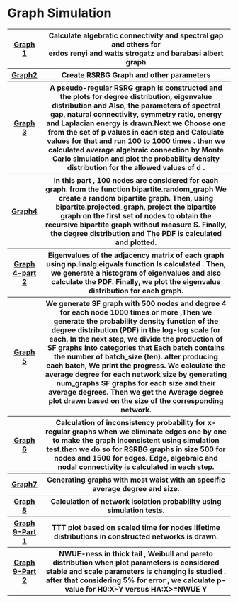 # Graph Simulation

<table style="width:100%">
 <tr>
    <th><a href="https://github.com/nawidadkhah/Graph_Simulation/blob/main/Graph_Q1.ipynb">Graph 1</a></th>
    <th>Calculate algebratic connectivity and spectral gap and others for<br> erdos renyi and watts strogatz and barabasi albert graph</th>
  </tr>
   <tr>
     <th> <a href="https://github.com/nawidadkhah/Graph_Simulation/blob/main/Graph_Q2.ipynb">Graph2</a></th>
    <th>Create RSRBG Graph and other parameters</th>
  </tr>
   <tr>
    <th><a href="https://github.com/nawidadkhah/Graph_Simulation/blob/main/Graph_Q3.ipynb">Graph 3</a></th>
    <th>A pseudo-regular RSRG graph is constructed and the plots for degree distribution, eigenvalue distribution and Also, the parameters of spectral gap, natural connectivity, symmetry ratio, energy and Laplacian energy  is drawn.Next we Choose one from the set of p values in each step and Calculate values for that and run 100 to 1000 times . then we calculated average algebraic connection by Monte Carlo simulation and plot the probability density distribution for the allowed values of d .</th>
  </tr>
    <tr>
     <th> <a href="https://github.com/negarhonarvar/Graph_Simulation/blob/main/4.py">Graph4</a></th>
    <th>In this part , 100 nodes are considered for each graph. from the function bipartite.random_graph We create a random bipartite graph. Then, using bipartite.projected_graph, project the bipartite graph on the first set of nodes to obtain the recursive bipartite graph without measure S. Finally, the degree distribution and The PDF is calculated and plotted.</th>
  </tr>
 <tr>
    <th><a href="https://github.com/negarhonarvarh/Graph_Simulation/blob/main/4-eigenvalue and degree distirbution plots.py">Graph 4-part 2</a></th>
    <th>Eigenvalues of the adjacency matrix of each graph using np.linalg.eigvals function Is calculated . Then, we generate a histogram of eigenvalues and also calculate the PDF. Finally, we plot the eigenvalue distribution for each graph.</th>
  </tr>
 <tr>
    <th><a href="https://github.com/negarhonarvar/Graph_Simulation/blob/main/5.py">Graph 5</a></th>
    <th>We generate SF graph with 500 nodes and degree 4 for each node 1000 times or more ,Then we generate the probability density function of the degree distribution (PDF) in the log-log scale for each. In the next step, we divide the production of SF graphs into categories that Each batch contains the number of batch_size  (ten).  after producing each batch, We print the progress. We calculate the average degree for each network size by generating num_graphs SF graphs for each size and their average degrees. Then  we get the Average degree plot drawn based on the size of the corresponding network.</th>
  </tr>
  <tr>
    <th><a href="https://github.com/nawidadkhah/Graph_Simulation/blob/main/Graph_Q6.ipynb">Graph 6</a></th>
    <th>Calculation of inconsistency probability for x-regular graphs when we eliminate edges one by one to make the graph inconsistent using simulation test.then we do so for RSRBG graphs in size 500 for nodes and 1500 for edges. Edge, algebraic and nodal connectivity is calculated in each step.</th>
  </tr>
 <tr>
     <th> <a href="https://github.com/nawidadkhah/Graph_Simulation/blob/main/Graph_Q7.ipynb">Graph7</a></th>
    <th>Generating graphs with most waist with an specific average degree and size.</th>
  </tr>
 <tr>
    <th><a href="https://github.com/nawidadkhah/Graph_Simulation/blob/main/Graph_Q8.ipynb">Graph 8</a></th>
    <th>Calculation of network isolation probability using simulation tests.</th>
  </tr>
 <tr>
     <th> <a href="https://github.com/negarhonarvar/Graph_Simulation/blob/main/9-1.py">Graph 9-Part 1</a></th>
    <th>TTT plot based on scaled time for nodes lifetime distributions in constructed networks is drawn.</th>
  </tr>
 <tr>
    <th><a href="https://github.com/negarhonarvar/Graph_Simulation/blob/main/9.py">Graph 9-Part 2</a></th>
    <th>NWUE-ness in thick tail , Weibull and pareto distribution when plot parameters is considered stable and scale parameters is changing is studied . after that considering 5% for error , we calculate p-value for H0:X~Y versus HA:X>=NWUE Y  </th>
  </tr>
</table>



